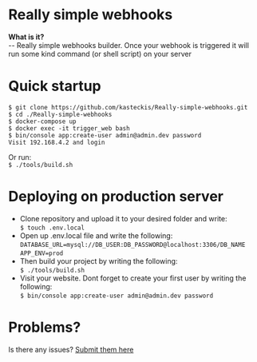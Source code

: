 # Really simple webhooks
<b>What is it?</b>  
-- Really simple webhooks builder. Once your webhook is triggered it will run some kind command (or shell script) on your server

# Quick startup
`$ git clone https://github.com/kasteckis/Really-simple-webhooks.git`  
`$ cd ./Really-simple-webhooks`  
`$ docker-compose up`  
`$ docker exec -it trigger_web bash`  
`$ bin/console app:create-user admin@admin.dev password`  
`Visit 192.168.4.2 and login`  

Or run:  
`$ ./tools/build.sh`

# Deploying on production server

* Clone repository and upload it to your desired folder and write:  
`$ touch .env.local`  
* Open up .env.local file and write the following:  
``DATABASE_URL=mysql://DB_USER:DB_PASSWORD@localhost:3306/DB_NAME``  
``APP_ENV=prod``  
* Then build your project by writing the following:  
`$ ./tools/build.sh`  
* Visit your website. Dont forget to create your first user by writing the following:  
`$ bin/console app:create-user admin@admin.dev password`

# Problems?

Is there any issues? [Submit them here](https://github.com/kasteckis/Really-simple-webhooks/issues)
